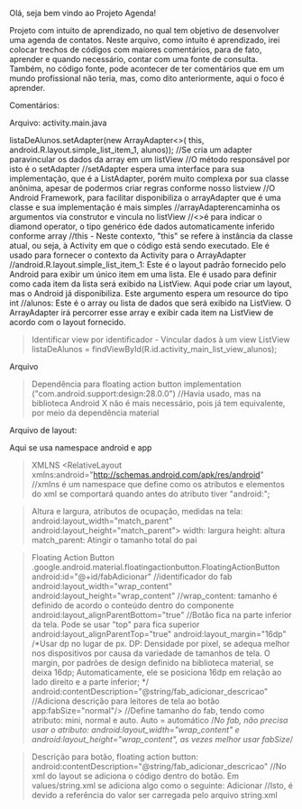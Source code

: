 Olá, seja bem vindo ao Projeto Agenda!

Projeto com intuito de aprendizado, no qual tem objetivo de desenvolver uma agenda de contatos.
Neste arquivo, como intuito é aprendizado, irei colocar trechos de códigos com maiores comentários, para de fato, aprender e quando necessário, contar com uma fonte de consulta.
Também, no código fonte, pode acontecer de ter comentários que em um mundo profissional não teria, mas, como dito anteriormente, aqui o foco é aprender.


Comentários:

Arquivo: activity.main.java

listaDeAlunos.setAdapter(new ArrayAdapter<>(
        this,
        android.R.layout.simple_list_item_1,
        alunos));
        //Se cria um adapter paravincular os dados da array em um listView
        //O método responsável por isto é o setAdapter
        //setAdapter espera uma interface para sua implementação, que é a ListAdapter, porém muito complexa por sua classe anônima, apesar de podermos criar regras conforme nosso listview
        //O Android Framework, para facilitar disponibiliza o arrayAdapter que é uma classe e sua implementação é mais simples
        //arrayAdapterencaminha os argumentos via construtor e vincula no listView
        //<>é para indicar o  diamond operator, o tipo genérico éde dados  automaticamente inferido conforme array
        //this - Neste contexto, "this" se refere à instância da classe atual, ou seja, à Activity em que o código está sendo executado. Ele é usado para fornecer o contexto da Activity para o ArrayAdapter
        //android.R.layout.simple_list_item_1: Este é o layout padrão fornecido pelo Android para exibir um único item em uma lista. Ele é usado para definir como cada item da lista será exibido na ListView. Aqui pode criar um layout, mas o Android já disponibiliza. Este argumento espera um resource do tipo int
        //alunos: Este é o array ou lista de dados que será exibido na ListView. O ArrayAdapter irá percorrer esse array e exibir cada item na ListView de acordo com o layout fornecido.

>Identificar view por identificador - Vincular dados à um view
ListView listaDeAlunos = findViewById(R.id.activity_main_list_view_alunos);

Arquivo 

>Dependência para floating action button
implementation  ("com.android.support:design:28.0.0")
//Havia usado, mas na biblioteca Android X não é mais necessário, pois já tem equivalente, por meio da dependência material

Arquivo de layout:

Aqui se usa namespace android e app

>XMLNS 
<RelativeLayout xmlns:android="http://schemas.android.com/apk/res/android"
//xmlns é um namespace que define como os atributos e elementos do xml se comportará quando antes do atributo tiver "android:";

>Altura e largura, atributos de ocupação, medidas na tela:
android:layout_width="match_parent"
android:layout_height="match_parent">
width: largura
height: altura
match_parent: Atingir o tamanho total do pai

>Floating Action Button
.google.android.material.floatingactionbutton.FloatingActionButton
        android:id="@+id/fabAdicionar"
        //identificador do fab
        android:layout_width="wrap_content"
        android:layout_height="wrap_content"
        //wrap_content: tamanho é definido de acordo o conteúdo dentro do componente
        android:layout_alignParentBottom="true"
        //Botão fica na parte inferior da tela. Pode se usar "top" para fica superior
        android:layout_alignParentTop="true"
        android:layout_margin="16dp" 
        /*Usar dp no lugar de px. DP: Densidade por pixel, se adequa melhor nos dispositivos por causa da variedade de tamanhos de tela. O margin, por padrões de design definido na biblioteca material, se deixa 16dp; Automaticamente, ele se posiciona 16dp em relação ao lado direito e a parte inferior; */
        android:contentDescription="@string/fab_adicionar_descricao" 
        //Adiciona descrição para leitores de tela ao botão
        app:fabSize="normal"/>
        //Define tamanho do fab, tendo como atributo: mini, normal e auto. Auto = automático
/*No fab, não precisa usar o atributo: android:layout_width="wrap_content" e android:layout_height="wrap_content", as vezes melhor usar fabSize*/


>Descrição para botão, floating action button:
android:contentDescription="@string/fab_adicionar_descricao" 
//No xml do layout se adiciona o código dentro do botão. Em values/string.xml se adiciona algo como o seguinte:
<string name="fab_adicionar_descricao">Adicionar</string>
//Isto, é devido a referência do valor ser carregada pelo arquivo string.xml
